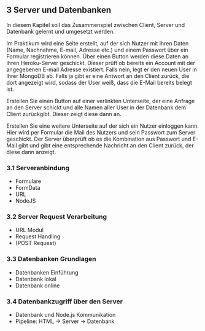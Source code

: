 ## **3** Server und Datenbanken

In diesem Kapitel soll das Zusammenspiel zwischen Client, Server und Datenbank gelernt und umgesetzt werden. 

Im Praktikum wird eine Seite erstellt, auf der sich Nutzer mit ihren Daten (Name, Nachnahme, E-mail, Adresse etc.) und einem Passwort über ein Formular registrieren können. Über einen Button werden diese Daten an Ihren Heroku-Server geschickt. Dieser prüft ob bereits ein Account mit der angegebenen E-mail Adresse existiert. Falls nein, legt er den neuen User in Ihrer MongoDB ab. Falls ja gibt er eine Antwort an den Client zurück, die dort angezeigt wird, sodass der User weiß, dass die E-Mail bereits belegt ist. 

Erstellen Sie einen Button auf einer verlinkten Unterseite, der eine Anfrage an den Server schickt und alle Namen aller User in der Datenbank dem Client zurückgibt. Dieser zeigt diese dann an. 

Erstellen Sie eine weitere Unterseite auf der sich ein Nutzer einloggen kann. Hier wird per Formular die Mail des Nutzers und sein Passwort zum Server geschickt. Der Server überprüft ob es die Kombination aus Passwort und E-Mail gibt und gibt eine entsprechende Nachricht an den Client zurück, der diese dann anzeigt.

### **3.1** Serveranbindung

- Formulare
- FormData
- URL
- NodeJS

### **3.2** Server Request Verarbeitung

- URL Modul
- Request Handling
- (POST Request)  

### **3.3** Datenbanken Grundlagen

- Datenbanken Einführung
- Datenbank lokal
- Datenbank online

### **3.4** Datenbankzugriff über den Server

- Datenbank und Node.js Kommunikation
- Pipeline: HTML → Server → Datenbank

